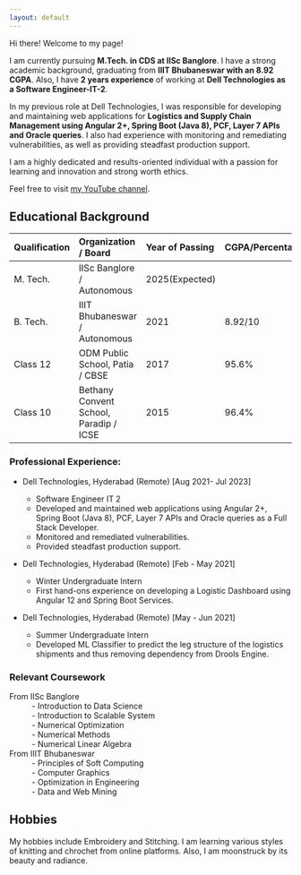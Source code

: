 ```yaml
---
layout: default
---
```

Hi there! Welcome to my page!

I am currently pursuing **M.Tech. in CDS at IISc Banglore**. I have a strong academic background, graduating from **IIIT Bhubaneswar with an 8.92 CGPA**. Also, I have **2 years experience** of working at **Dell Technologies as a Software Engineer-IT-2**.

In my previous role at Dell Technologies, I was responsible for developing and maintaining web applications for **Logistics and Supply Chain Management using Angular 2+, Spring Boot (Java 8), PCF, Layer 7 APIs and Oracle queries**. I also had experience with monitoring and remediating vulnerabilities, as well as providing steadfast production support.

I am a highly dedicated and results-oriented individual with a passion for learning and innovation and strong worth ethics. 

Feel free to visit [my YouTube channel](https://www.youtube.com/channel/UCnqvCb7JUuQgaQJUlFBYnmw).

## Educational Background


| Qualification | Organization / Board                 | Year of Passing | CGPA/Percentage|
|:------------- |:-------------------------------------|:----------------|:---------------|
|M. Tech.       |IISc Banglore / Autonomous            |2025(Expected)   |                |
|B. Tech.       |IIIT Bhubaneswar / Autonomous         |2021             |8.92/10         |
|Class 12       |ODM Public School, Patia / CBSE       |2017             |95.6%           |
|Class 10       |Bethany Convent School, Paradip / ICSE|2015             |96.4%           |


### Professional Experience:

- Dell Technologies, Hyderabad (Remote) [Aug 2021- Jul 2023]
  - Software Engineer IT 2
  - Developed and maintained web applications using Angular 2+, Spring Boot (Java 8), PCF, Layer 7 APIs and Oracle queries as a Full Stack Developer.
  - Monitored and remediated vulnerabilities.
  - Provided steadfast production support.

- Dell Technologies, Hyderabad (Remote) [Feb - May 2021]
  - Winter Undergraduate Intern
  - First hand-ons experience on developing a Logistic Dashboard using Angular 12 and Spring Boot Services.

- Dell Technologies, Hyderabad (Remote) [May - Jun 2021]
  - Summer Undergraduate Intern
  - Developed ML Classifier to predict the leg structure of the logistics shipments and thus removing dependency from Drools Engine.




### Relevant Coursework

<dl>
<dt>From IISc Banglore</dt>
<dd>- Introduction to Data Science</dd>
<dd>- Introduction to Scalable System</dd>
<dd>- Numerical Optimization</dd>
<dd>- Numerical Methods</dd>
<dd>- Numerical Linear Algebra</dd>

<dt>From IIIT Bhubaneswar</dt>
<dd>- Principles of Soft Computing</dd>
<dd>- Computer Graphics</dd>
<dd>- Optimization in Engineering</dd>
<dd>- Data and Web Mining</dd>

</dl>

## Hobbies
My hobbies include Embroidery and Stitching. I am learning various styles of knitting and chrochet from online platforms. Also, I am moonstruck by its beauty and radiance.

<!-- Text can be **bold**, _italic_, or ~~strikethrough~~.

[Link to another page](./another-page.html).

There should be whitespace between paragraphs.

There should be whitespace between paragraphs. We recommend including a README, or a file with information about your project.

# Header 1

This is a normal paragraph following a header. GitHub is a code hosting platform for version control and collaboration. It lets you and others work together on projects from anywhere.

## Header 2

> This is a blockquote following a header.
>
> When something is important enough, you do it even if the odds are not in your favor.

### Header 3

```js
// Javascript code with syntax highlighting.
var fun = function lang(l) {
  dateformat.i18n = require('./lang/' + l)
  return true;
}
```

```ruby
# Ruby code with syntax highlighting
GitHubPages::Dependencies.gems.each do |gem, version|
  s.add_dependency(gem, "= #{version}")
end
```

#### Header 4

*   This is an unordered list following a header.
*   This is an unordered list following a header.
*   This is an unordered list following a header.

##### Header 5

1.  This is an ordered list following a header.
2.  This is an ordered list following a header.
3.  This is an ordered list following a header.

###### Header 6

| head1        | head two          | three |
|:-------------|:------------------|:------|
| ok           | good swedish fish | nice  |
| out of stock | good and plenty   | nice  |
| ok           | good `oreos`      | hmm   |
| ok           | good `zoute` drop | yumm  |

### There's a horizontal rule below this.

* * *

### Here is an unordered list:

*   Item foo
*   Item bar
*   Item baz
*   Item zip

### And an ordered list:

1.  Item one
1.  Item two
1.  Item three
1.  Item four

### Small image

![Octocat](https://github.githubassets.com/images/icons/emoji/octocat.png)

### Large image

![Branching](https://guides.github.com/activities/hello-world/branching.png)



```
Long, single-line code blocks should not wrap. They should horizontally scroll if they are too long. This line should be long enough to demonstrate this.
```

```
The final element.
``` -->
